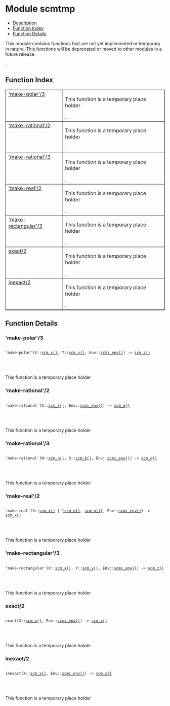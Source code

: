 

# Module scmtmp #
* [Description](#description)
* [Function Index](#index)
* [Function Details](#functions)


<p>This module contains functions that are not yet implemented
or temporary in nature.  This functions will be deprecated or
moved to other modules in a future release.</p>.

<a name="index"></a>

## Function Index ##


<table width="100%" border="1" cellspacing="0" cellpadding="2" summary="function index"><tr><td valign="top"><a href="#make-polar-3">'make-polar'/3</a></td><td><p>This function is a temporary place holder</p>.</td></tr><tr><td valign="top"><a href="#make-rational-2">'make-rational'/2</a></td><td><p>This function is a temporary place holder</p>.</td></tr><tr><td valign="top"><a href="#make-rational-3">'make-rational'/3</a></td><td><p>This function is a temporary place holder</p>.</td></tr><tr><td valign="top"><a href="#make-real-2">'make-real'/2</a></td><td><p>This function is a temporary place holder</p>.</td></tr><tr><td valign="top"><a href="#make-rectangular-3">'make-rectangular'/3</a></td><td><p>This function is a temporary place holder</p>.</td></tr><tr><td valign="top"><a href="#exact-2">exact/2</a></td><td><p>This function is a temporary place holder</p>.</td></tr><tr><td valign="top"><a href="#inexact-2">inexact/2</a></td><td><p>This function is a temporary place holder</p>.</td></tr></table>


<a name="functions"></a>

## Function Details ##

<a name="make-polar-3"></a>

### 'make-polar'/3 ###


<pre><code>
'make-polar'(X::<a href="#type-scm_x">scm_x()</a>, Y::<a href="#type-scm_y">scm_y()</a>, Env::<a href="#type-scmi_env">scmi_env()</a>) -&gt; <a href="#type-scm_z">scm_z()</a>
</code></pre>

<br></br>


<p>This function is a temporary place holder</p>

<a name="make-rational-2"></a>

### 'make-rational'/2 ###


<pre><code>
'make-rational'(X::<a href="#type-scm_x">scm_x()</a>, Env::<a href="#type-scmi_env">scmi_env()</a>) -&gt; <a href="#type-scm_q">scm_q()</a>
</code></pre>

<br></br>


<p>This function is a temporary place holder</p>

<a name="make-rational-3"></a>

### 'make-rational'/3 ###


<pre><code>
'make-rational'(N::<a href="#type-scm_n">scm_n()</a>, D::<a href="#type-scm_k">scm_k()</a>, Env::<a href="#type-scmi_env">scmi_env()</a>) -&gt; <a href="#type-scm_q">scm_q()</a>
</code></pre>

<br></br>


<p>This function is a temporary place holder</p>

<a name="make-real-2"></a>

### 'make-real'/2 ###


<pre><code>
'make-real'(X::<a href="#type-scm_x">scm_x()</a> | {<a href="#type-scm_n">scm_n()</a>, <a href="#type-scm_n">scm_n()</a>}, Env::<a href="#type-scmi_env">scmi_env()</a>) -&gt; <a href="#type-scm_x">scm_x()</a>
</code></pre>

<br></br>


<p>This function is a temporary place holder</p>

<a name="make-rectangular-3"></a>

### 'make-rectangular'/3 ###


<pre><code>
'make-rectangular'(X::<a href="#type-scm_x">scm_x()</a>, Y::<a href="#type-scm_y">scm_y()</a>, Env::<a href="#type-scmi_env">scmi_env()</a>) -&gt; <a href="#type-scm_z">scm_z()</a>
</code></pre>

<br></br>


<p>This function is a temporary place holder</p>

<a name="exact-2"></a>

### exact/2 ###


<pre><code>
exact(X::<a href="#type-scm_x">scm_x()</a>, Env::<a href="#type-scmi_env">scmi_env()</a>) -&gt; <a href="#type-scm_x">scm_x()</a>
</code></pre>

<br></br>


<p>This function is a temporary place holder</p>

<a name="inexact-2"></a>

### inexact/2 ###


<pre><code>
inexact(X::<a href="#type-scm_x">scm_x()</a>, Env::<a href="#type-scmi_env">scmi_env()</a>) -&gt; <a href="#type-scm_x">scm_x()</a>
</code></pre>

<br></br>


<p>This function is a temporary place holder</p>

